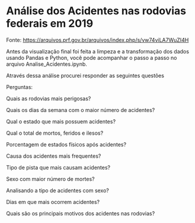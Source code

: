 # Análise dos Acidentes nas rodovias federais em 2019

Fonte: https://arquivos.prf.gov.br/arquivos/index.php/s/vw74viLA7WuZI4H

Antes da visualização final foi feita a limpeza e a transformação dos dados usando Pandas e Python, você pode acompanhar o passo a passo no arquivo Analise_Acidentes.ipynb.

Através dessa análise procurei responder as seguintes questões


Perguntas:

Quais as rodovias mais perigosas?

Quais os dias da semana com o maior número de acidentes?

Qual o estado que mais possuem acidentes?

Qual o total de mortos, feridos e ilesos?

Porcentagem de estados físicos após acidentes?

Causa dos acidentes mais frequentes?

Tipo de pista que mais causam acidentes?

Sexo com maior número de mortes?

Analisando a tipo de acidentes com sexo?

Dias em que mais ocorrem acidentes?

Quais são os principais motivos dos acidentes nas rodovias?




